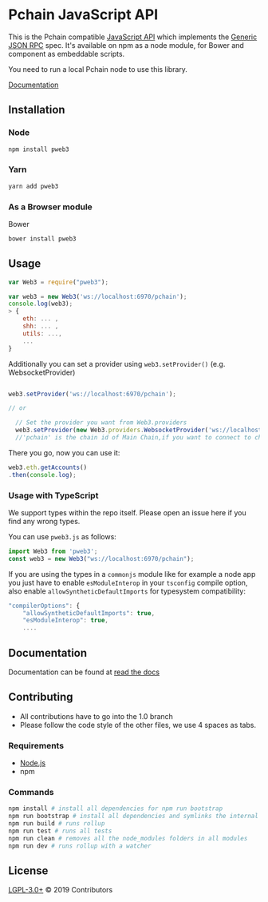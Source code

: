 # Pchain JavaScript API

This is the Pchain compatible [JavaScript API](https://github.com/pchain-org/pweb3/wiki/JavaScript-API)
which implements the [Generic JSON RPC](https://github.com/pchain-org/pchain/wiki/JSON-RPC#chain_createchildchain) spec. It's available on npm as a node module, for Bower and component as embeddable scripts.


You need to run a local Pchain node to use this library.

[Documentation](https://github.com/pchain-org/pweb3/wiki/JavaScript-API)


## Installation

### Node

```bash
npm install pweb3
```

### Yarn

```bash
yarn add pweb3
```

### As a Browser module

Bower

```bash
bower install pweb3
```

## Usage

```js
var Web3 = require("pweb3");

var web3 = new Web3('ws://localhost:6970/pchain');
console.log(web3);
> {
    eth: ... ,
    shh: ... ,
    utils: ...,
    ...
}
```

Additionally you can set a provider using `web3.setProvider()` (e.g. WebsocketProvider)

```js

web3.setProvider('ws://localhost:6970/pchain');

// or

  // Set the provider you want from Web3.providers
  web3.setProvider(new Web3.providers.WebsocketProvider('ws://localhost:6970/pchain'));
  //'pchain' is the chain id of Main Chain,if you want to connect to child chain,you need to replace 'pchain' to child chain id.The first child chain id is 'child_0'
```

There you go, now you can use it:

```js
web3.eth.getAccounts()
.then(console.log);
```

### Usage with TypeScript

We support types within the repo itself. Please open an issue here if you find any wrong types.

You can use `pweb3.js` as follows:

```typescript
import Web3 from 'pweb3';
const web3 = new Web3("ws://localhost:6970/pchain");
```

If you are using the types in a `commonjs` module like for example a node app you just have to enable `esModuleInterop` in your `tsconfig` compile option, also enable `allowSyntheticDefaultImports` for typesystem compatibility:

```js
"compilerOptions": {
    "allowSyntheticDefaultImports": true,
    "esModuleInterop": true,
    ....
```

## Documentation

Documentation can be found at [read the docs][docs]

## Contributing

- All contributions have to go into the 1.0 branch
- Please follow the code style of the other files, we use 4 spaces as tabs.

### Requirements

* [Node.js](https://nodejs.org)
* npm

### Commands
```bash
npm install # install all dependencies for npm run bootstrap
npm run bootstrap # install all dependencies and symlinks the internal modules for all modules
npm run build # runs rollup
npm run test # runs all tests 
npm run clean # removes all the node_modules folders in all modules
npm run dev # runs rollup with a watcher

```


## License

[LGPL-3.0+](LICENSE.md) © 2019 Contributors


[repo]: https://github.com/pchain-org/pweb3
[docs]: http://web3js.readthedocs.io/en/1.0/
[npm-image]: https://badge.fury.io/js/web3.png
[npm-url]: https://npmjs.org/package/pweb3
[travis-image]: https://travis-ci.org/ethereum/web3.js.svg
[travis-url]: https://travis-ci.org/ethereum/web3.js
[dep-image]: https://david-dm.org/ethereum/web3.js.svg
[dep-url]: https://david-dm.org/ethereum/web3.js
[dep-dev-image]: https://david-dm.org/ethereum/web3.js/dev-status.svg
[dep-dev-url]: https://david-dm.org/ethereum/web3.js#info=devDependencies
[coveralls-image]: https://coveralls.io/repos/ethereum/web3.js/badge.svg?branch=master
[coveralls-url]: https://coveralls.io/r/ethereum/web3.js?branch=master
[waffle-image]: https://badge.waffle.io/ethereum/web3.js.svg?label=ready&title=Ready
[waffle-url]: https://waffle.io/ethereum/web3.js
